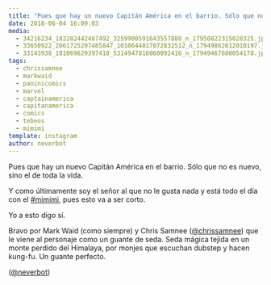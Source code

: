 ```yaml
---
title: "Pues que hay un nuevo Capitán América en el barrio. Sólo que no es nuevo, sino el de toda la vida"
date: 2018-06-04 16:09:03
media: 
  - 34216234_182282442467492_3259900591643557888_n_17950822315028325.jpg
  - 33650922_2061725297485847_1010644017072832512_n_17949862612010197.jpg
  - 33143938_181069629397418_5314947816060092416_n_17949467680054178.jpg
tags: 
  - chrissamnee
  - markwaid
  - paninicomics
  - marvel
  - captainamerica
  - capitanamerica
  - comics
  - tebeos
  - mimimi
template: instagram
author: neverbot
---
```


Pues que hay un nuevo Capitán América en el barrio. Sólo que no es nuevo, sino el de toda la vida.


Y como últimamente soy el señor al que no le gusta nada y está todo el día con el [#mimimi](/tags/mimimi), pues esto va a ser corto.


Yo a esto digo sí.


Bravo por Mark Waid (como siempre) y Chris Samnee ([@chrissamnee](https://instagram.com/chrissamnee)) que le viene al personaje como un guante de seda. Seda mágica tejida en un monte perdido del Himalaya, por monjes que escuchan dubstep y hacen kung-fu. Un guante perfecto.


([@neverbot](https://instagram.com/neverbot))
